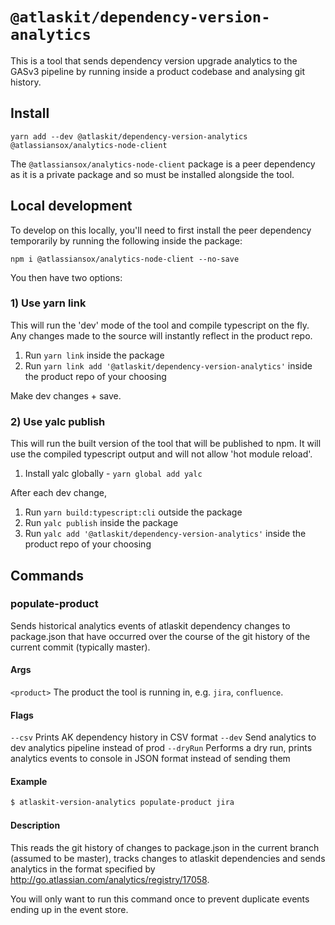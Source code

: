 # `@atlaskit/dependency-version-analytics`

This is a tool that sends dependency version upgrade analytics to the GASv3 pipeline by running inside a product codebase and analysing git history.

## Install

`yarn add --dev @atlaskit/dependency-version-analytics @atlassiansox/analytics-node-client`

The `@atlassiansox/analytics-node-client` package is a peer dependency as it is a private package and so must be installed alongside the tool.

## Local development

To develop on this locally, you'll need to first install the peer dependency temporarily by running the following inside the package:

`npm i @atlassiansox/analytics-node-client --no-save`

You then have two options:

### 1) Use yarn link

This will run the 'dev' mode of the tool and compile typescript on the fly. Any changes made to the source will instantly reflect in the product repo.

1. Run `yarn link` inside the package
2. Run `yarn link add '@atlaskit/dependency-version-analytics'` inside the product repo of your choosing

Make dev changes + save.

### 2) Use yalc publish

This will run the built version of the tool that will be published to npm. It will use the compiled typescript output and will not allow 'hot module reload'.

1. Install yalc globally - `yarn global add yalc`

After each dev change,

1. Run `yarn build:typescript:cli` outside the package
2. Run `yalc publish` inside the package
3. Run `yalc add '@atlaskit/dependency-version-analytics'` inside the product repo of your choosing

## Commands

### populate-product <product>

Sends historical analytics events of atlaskit dependency changes to package.json that have occurred over the course of the git history of the current commit (typically master).

#### Args

`<product>` The product the tool is running in, e.g. `jira`, `confluence`.

#### Flags

`--csv` Prints AK dependency history in CSV format
`--dev` Send analytics to dev analytics pipeline instead of prod
`--dryRun` Performs a dry run, prints analytics events to console in JSON format instead of sending them

#### Example

```sh
$ atlaskit-version-analytics populate-product jira
```

#### Description

This reads the git history of changes to package.json in the current branch (assumed to be master), tracks changes to atlaskit dependencies and sends analytics in the format specified by http://go.atlassian.com/analytics/registry/17058.

You will only want to run this command once to prevent duplicate events ending up in the event store.
